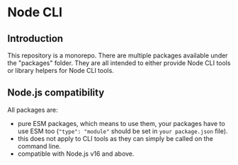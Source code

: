 # Node CLI

## Introduction

This repository is a monorepo. There are multiple packages available under the "packages" folder. They are all intended to either provide Node CLI tools or library helpers for Node CLI tools.

## Node.js compatibility

All packages are:

- pure ESM packages, which means to use them, your packages have to use ESM too (`"type": "module"` should be set in `your package.json` file).
- this does not apply to CLI tools as they can simply be called on the command line.
- compatible with Node.js v16 and above.
